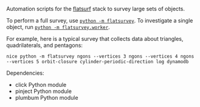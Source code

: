 Automation scripts for the [flatsurf](https://github.com/flatsurf) stack to survey large sets of objects.

To perform a full survey, use [`python -m flatsurvey`](./flatsurvey/__main__.py). To investigate a single object, run [`python -m flatsurvey.worker`](./flatsurvey/worker/__main__.py).

For example, here is a typical survey that collects data about triangles, quadrilaterals, and pentagons:

```
nice python -m flatsurvey ngons --vertices 3 ngons --vertices 4 ngons --vertices 5 orbit-closure cylinder-periodic-direction log dynamodb
```

Dependencies:

- click Python module
- pinject Python module
- plumbum Python module
